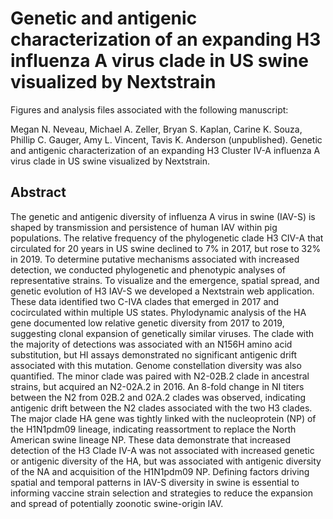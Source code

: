 # Genetic and antigenic characterization of an expanding H3 influenza A virus clade in US swine visualized by Nextstrain 
Figures and analysis files associated with the following manuscript: 

Megan N. Neveau, Michael A. Zeller, Bryan S. Kaplan, Carine K. Souza, Phillip C. Gauger, Amy L. Vincent, Tavis K. Anderson (unpublished). Genetic and antigenic characterization of an expanding H3 Cluster IV-A influenza A virus clade in US swine visualized by Nextstrain. 

## Abstract
The genetic and antigenic diversity of influenza A virus in swine (IAV-S) is shaped by transmission and persistence of human IAV within pig populations.   The relative frequency of the phylogenetic clade H3 CIV-A that circulated for 20 years in US swine declined to 7% in 2017, but rose to 32% in 2019. To determine putative mechanisms associated with increased detection, we conducted phylogenetic and phenotypic analyses of representative strains. To visualize and the emergence, spatial spread, and genetic evolution of H3 IAV-S we developed a Nextstrain web application. These data identified two C-IVA clades that emerged in 2017 and cocirculated within multiple US states. Phylodynamic analysis of the HA gene documented low relative genetic diversity from 2017 to 2019, suggesting clonal expansion of genetically similar viruses. The clade with the majority of detections was associated with an N156H amino acid substitution, but HI assays demonstrated no significant antigenic drift associated with this mutation. Genome constellation diversity was also quantified. The minor clade was paired with N2-02B.2 clade in ancestral strains, but acquired an N2-02A.2 in 2016. An 8-fold change in NI titers between the N2 from 02B.2 and 02A.2 clades was observed, indicating antigenic drift between the N2 clades associated with the two H3 clades. The major clade HA gene was tightly linked with the nucleoprotein (NP) of the H1N1pdm09 lineage, indicating reassortment to replace the North American swine lineage NP. These data demonstrate that increased detection of the H3 Clade IV-A was not associated with increased genetic or antigenic diversity of the HA, but was associated with antigenic diversity of the NA and acquisition of the H1N1pdm09 NP. Defining factors driving spatial and temporal patterns in IAV-S diversity in swine is essential to informing vaccine strain selection and strategies to reduce the expansion and spread of potentially zoonotic swine-origin IAV.
